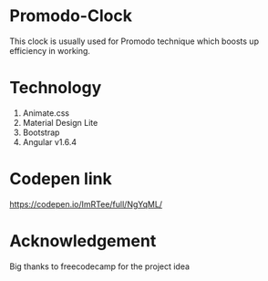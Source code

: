 # Promodo-Clock
This clock is usually used for Promodo technique which boosts up efficiency in working.

# Technology
1. Animate.css
2. Material Design Lite
3. Bootstrap 
4. Angular v1.6.4

# Codepen link
https://codepen.io/ImRTee/full/NgYqML/

# Acknowledgement 
Big thanks to freecodecamp for the project idea
